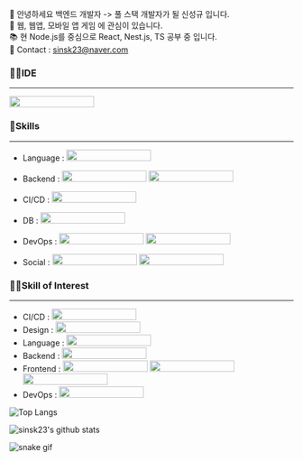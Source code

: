 👋 안녕하세요 백엔드 개발자 -> 풀 스택 개발자가 될 신성규 입니다.
</br>
👀 웹, 웹앱, 모바일 앱 게임 에 관심이 있습니다.
</br>
📚 현 Node.js를 중심으로 React, Nest.js, TS 공부 중 입니다.
</br>
👨 Contact : sinsk23@naver.com

### 👩‍💻IDE

------------

<img src="https://img.shields.io/badge/Visual studio code-7952B3?style=for-the-badge&logo=Visual studio code&logoColor=white" width="150" height="20"/>

### 🌟Skills

------------

- Language : <img src="https://img.shields.io/badge/Javascript-F7DF1E?style=for-the-badge&logo=Javascript&logoColor=black" width="150" height="20"/>
    
- Backend : <img src= "https://img.shields.io/badge/Node.js-339933?style=for-the-badge&logo=nodedotjs&logoColor=white" width="150" height="20"/> <img src= "https://img.shields.io/badge/Express.js-000000?style=for-the-badge&logo=express&logoColor=white" width="150" height="20"/> 
  
  
- CI/CD : <img src="https://img.shields.io/badge/Jenkins-F80000?style=for-the-badge&logo=Jenkins&logoColor=white" width="150" height="20"/>
  
- DB : <img src="https://img.shields.io/badge/MySQL-005C84?style=for-the-badge&logo=mysql&logoColor=white" width="150" height="20"/>
  
- DevOps : 
  <img src="https://img.shields.io/badge/Amazon_AWS-FF9900?style=for-the-badge&logo=amazonaws&logoColor=white" width="150" height="20"/>
  <img src="https://img.shields.io/badge/Nginx-009639?style=for-the-badge&logo=nginx&logoColor=white" width="150" height="20"/>
- Social : <img src= "https://img.shields.io/badge/GitHub-100000?style=for-the-badge&logo=github&logoColor=white" width="150" height="20"/> <img src= "https://img.shields.io/badge/Notion-000000?style=for-the-badge&logo=notion&logoColor=white" width="150" height="20"/>
 
 

### 👨‍💻Skill of Interest

------------


- CI/CD : <img src="https://img.shields.io/badge/GitHub_Actions-2088FF?style=for-the-badge&logo=github-actions&logoColor=white" width="150" height="20"/>
- Design : <img src="https://img.shields.io/badge/Figma-F05032?style=for-the-badge&logo=Figma&logoColor=white" width="150" height="20"/>
- Language : <img src= "https://img.shields.io/badge/TypeScript-007ACC?style=for-the-badge&logo=typescript&logoColor=white" width="150" height="20"/>  
- Backend : <img src = "https://img.shields.io/badge/nestjs-E0234E?style=for-the-badge&logo=nestjs&logoColor=white" width="150" height="20"/>
- Frontend : <img src = "https://img.shields.io/badge/React-20232A?style=for-the-badge&logo=react&logoColor=61DAFB" width="150" height="20"/> <img src = "https://img.shields.io/badge/Redux-593D88?style=for-the-badge&logo=redux&logoColor=white" width="150" height="20"/> <img src = "https://img.shields.io/badge/Vue.js-35495E?style=for-the-badge&logo=vuedotjs&logoColor=4FC08D" width="150" height="20"/>
- DevOps : <img src = "https://img.shields.io/badge/Docker-2CA5E0?style=for-the-badge&logo=docker&logoColor=white" width="150" height="20"/> 

![Top Langs](https://github-readme-stats.vercel.app/api/top-langs/?username=sinsk23&layout=compact&theme=tokyonight)

![sinsk23's github stats](https://github-readme-stats.vercel.app/api?username=sinsk23&show_icons=true&theme=tokyonight)

![snake gif](https://github.com/sinsk23/sinsk23/blob/output/github-contribution-grid-snake.svg)

<!---
sinsk23/sinsk23 is a ✨ special ✨ repository because its `README.md` (this file) appears on your GitHub profile.
You can click the Preview link to take a look at your changes.
--->
